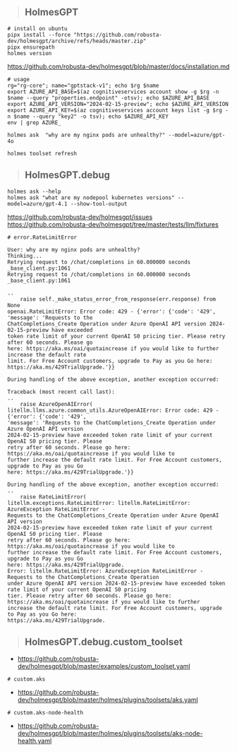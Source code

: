 > ## HolmesGPT

```
# install on ubuntu
pipx install --force "https://github.com/robusta-dev/holmesgpt/archive/refs/heads/master.zip"
pipx ensurepath
holmes version
```
https://github.com/robusta-dev/holmesgpt/blob/master/docs/installation.md

```
# usage
rg="rg-core"; name="gptstack-v1"; echo $rg $name
export AZURE_API_BASE=$(az cognitiveservices account show -g $rg -n $name --query "properties.endpoint" -otsv); echo $AZURE_API_BASE
export AZURE_API_VERSION="2024-02-15-preview"; echo $AZURE_API_VERSION
export AZURE_API_KEY=$(az cognitiveservices account keys list -g $rg -n $name --query "key2" -o tsv); echo $AZURE_API_KEY
env | grep AZURE_

holmes ask  "why are my nginx pods are unhealthy?" --model=azure/gpt-4o
```

```
holmes toolset refresh
```

> ## HolmesGPT.debug

```
holmes ask --help
holmes ask "what are my nodepool kubernetes versions" --model=azure/gpt-4.1 --show-tool-output

```

https://github.com/robusta-dev/holmesgpt/issues
https://github.com/robusta-dev/holmesgpt/tree/master/tests/llm/fixtures


```
# error.RateLimitError

User: why are my nginx pods are unhealthy?
Thinking...
Retrying request to /chat/completions in 60.000000 seconds                                      _base_client.py:1061
Retrying request to /chat/completions in 60.000000 seconds                                      _base_client.py:1061

..
    raise self._make_status_error_from_response(err.response) from None
openai.RateLimitError: Error code: 429 - {'error': {'code': '429', 'message': 'Requests to the
ChatCompletions_Create Operation under Azure OpenAI API version 2024-02-15-preview have exceeded
token rate limit of your current OpenAI S0 pricing tier. Please retry after 60 seconds. Please go
here: https://aka.ms/oai/quotaincrease if you would like to further increase the default rate
limit. For Free Account customers, upgrade to Pay as you Go here:
https://aka.ms/429TrialUpgrade.'}}

During handling of the above exception, another exception occurred:

Traceback (most recent call last):
..
    raise AzureOpenAIError(
litellm.llms.azure.common_utils.AzureOpenAIError: Error code: 429 - {'error': {'code': '429',
'message': 'Requests to the ChatCompletions_Create Operation under Azure OpenAI API version
2024-02-15-preview have exceeded token rate limit of your current OpenAI S0 pricing tier. Please
retry after 60 seconds. Please go here: https://aka.ms/oai/quotaincrease if you would like to
further increase the default rate limit. For Free Account customers, upgrade to Pay as you Go
here: https://aka.ms/429TrialUpgrade.'}}

During handling of the above exception, another exception occurred:
..
    raise RateLimitError(
litellm.exceptions.RateLimitError: litellm.RateLimitError: AzureException RateLimitError -
Requests to the ChatCompletions_Create Operation under Azure OpenAI API version
2024-02-15-preview have exceeded token rate limit of your current OpenAI S0 pricing tier. Please
retry after 60 seconds. Please go here: https://aka.ms/oai/quotaincrease if you would like to
further increase the default rate limit. For Free Account customers, upgrade to Pay as you Go
here: https://aka.ms/429TrialUpgrade.
Error: litellm.RateLimitError: AzureException RateLimitError - Requests to the ChatCompletions_Create Operation
under Azure OpenAI API version 2024-02-15-preview have exceeded token rate limit of your current OpenAI S0 pricing
tier. Please retry after 60 seconds. Please go here: https://aka.ms/oai/quotaincrease if you would like to further
increase the default rate limit. For Free Account customers, upgrade to Pay as you Go here:
https://aka.ms/429TrialUpgrade.
```

> ## HolmesGPT.debug.custom_toolset

- https://github.com/robusta-dev/holmesgpt/blob/master/examples/custom_toolset.yaml

```
# custom.aks

```
- https://github.com/robusta-dev/holmesgpt/blob/master/holmes/plugins/toolsets/aks.yaml

```
# custom.aks-node-health
```
- https://github.com/robusta-dev/holmesgpt/blob/master/holmes/plugins/toolsets/aks-node-health.yaml
